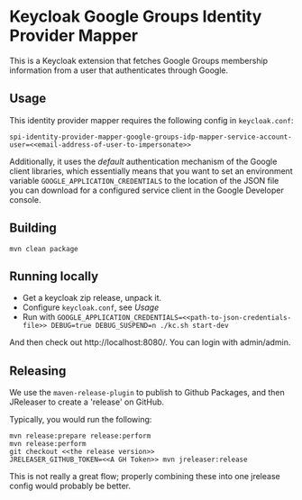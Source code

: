 # Keycloak Google Groups Identity Provider Mapper

This is a Keycloak extension that fetches Google Groups membership information from a user that authenticates through Google. 

## Usage

This identity provider mapper requires the following config in `keycloak.conf`:

    spi-identity-provider-mapper-google-groups-idp-mapper-service-account-user=<<email-address-of-user-to-impersonate>>

Additionally, it uses the _default_ authentication mechanism of the Google client libraries, which essentially means that you want to set an environment variable `GOOGLE_APPLICATION_CREDENTIALS` to the location of the JSON file you can download for a configured service client in the Google Developer console.

## Building

    mvn clean package

## Running locally

* Get a keycloak zip release, unpack it.
* Configure `keycloak.conf`, see *Usage*
* Run with `GOOGLE_APPLICATION_CREDENTIALS=<<path-to-json-credentials-file>> DEBUG=true DEBUG_SUSPEND=n ./kc.sh start-dev`

And then check out http://localhost:8080/. You can login with admin/admin.

## Releasing

We use the `maven-release-plugin` to publish to Github Packages, and then JReleaser to create a 'release' on GitHub.

Typically, you would run the following:

    mvn release:prepare release:perform
    mvn release:perform
    git checkout <<the release version>>
    JRELEASER_GITHUB_TOKEN=<<A GH Token>> mvn jreleaser:release

This is not really a great flow; properly combining these into one jrelease config would probably be better.